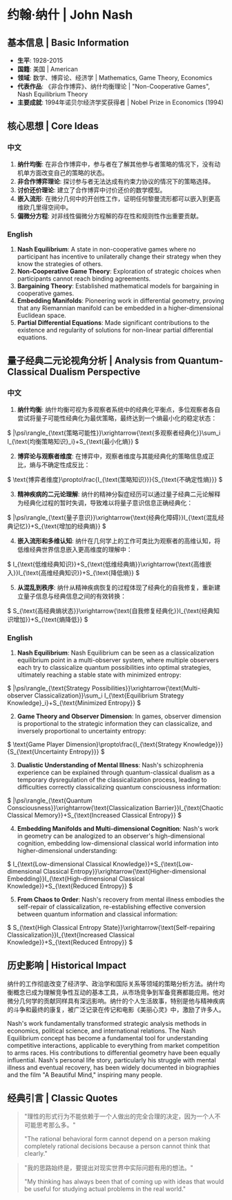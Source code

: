 # 约翰·纳什 | John Nash

## 基本信息 | Basic Information
- **生平**: 1928-2015
- **国籍**: 美国 | American
- **领域**: 数学、博弈论、经济学 | Mathematics, Game Theory, Economics
- **代表作品**: 《非合作博弈》、纳什均衡理论 | "Non-Cooperative Games", Nash Equilibrium Theory
- **主要成就**: 1994年诺贝尔经济学奖获得者 | Nobel Prize in Economics (1994)

## 核心思想 | Core Ideas

### 中文
1. **纳什均衡**: 在非合作博弈中，参与者在了解其他参与者策略的情况下，没有动机单方面改变自己的策略的状态。
2. **非合作博弈理论**: 探讨参与者无法达成有约束力协议的情况下的策略选择。
3. **讨价还价理论**: 建立了合作博弈中讨价还价的数学模型。
4. **嵌入流形**: 在微分几何中的开创性工作，证明任何黎曼流形都可以嵌入到更高维欧几里得空间中。
5. **偏微分方程**: 对非线性偏微分方程解的存在性和规则性作出重要贡献。

### English
1. **Nash Equilibrium**: A state in non-cooperative games where no participant has incentive to unilaterally change their strategy when they know the strategies of others.
2. **Non-Cooperative Game Theory**: Exploration of strategic choices when participants cannot reach binding agreements.
3. **Bargaining Theory**: Established mathematical models for bargaining in cooperative games.
4. **Embedding Manifolds**: Pioneering work in differential geometry, proving that any Riemannian manifold can be embedded in a higher-dimensional Euclidean space.
5. **Partial Differential Equations**: Made significant contributions to the existence and regularity of solutions for non-linear partial differential equations.

## 量子经典二元论视角分析 | Analysis from Quantum-Classical Dualism Perspective

### 中文
1. **纳什均衡**: 纳什均衡可视为多观察者系统中的经典化平衡点，多位观察者各自尝试将量子可能性经典化为最优策略，最终达到一个熵最小化的稳定状态：

$`
|\psi\rangle_{\text{策略可能性}}\xrightarrow{\text{多观察者经典化}}\sum_i I_{\text{均衡策略知识}_i}+S_{\text{最小化熵}}
`$

2. **博弈论与观察者维度**: 在博弈中，观察者维度与其能经典化的策略信息成正比，熵与不确定性成反比：

$`
\text{博弈者维度}\propto\frac{I_{\text{策略知识}}}{S_{\text{不确定性熵}}}
`$

3. **精神疾病的二元论理解**: 纳什的精神分裂症经历可以通过量子经典二元论解释为经典化过程的暂时失调，导致难以将量子意识信息正确经典化：

$`
|\psi\rangle_{\text{量子意识}}\xrightarrow{\text{经典化障碍}}I_{\text{混乱经典记忆}}+S_{\text{增加的经典熵}}
`$

4. **嵌入流形和多维认知**: 纳什在几何学上的工作可类比为观察者的高维认知，将低维经典世界信息嵌入更高维度的理解中：

$`
I_{\text{低维经典知识}}+S_{\text{低维经典熵}}\xrightarrow{\text{高维嵌入}}I_{\text{高维经典知识}}+S_{\text{降低熵}}
`$

5. **从混乱到秩序**: 纳什从精神疾病恢复的过程体现了经典化的自我修复，重新建立量子信息与经典信息之间的有效转换：

$`
S_{\text{高经典熵状态}}\xrightarrow{\text{自我修复经典化}}I_{\text{经典知识增加}}+S_{\text{熵降低}}
`$

### English
1. **Nash Equilibrium**: Nash Equilibrium can be seen as a classicalization equilibrium point in a multi-observer system, where multiple observers each try to classicalize quantum possibilities into optimal strategies, ultimately reaching a stable state with minimized entropy:

$`
|\psi\rangle_{\text{Strategy Possibilities}}\xrightarrow{\text{Multi-observer Classicalization}}\sum_i I_{\text{Equilibrium Strategy Knowledge}_i}+S_{\text{Minimized Entropy}}
`$

2. **Game Theory and Observer Dimension**: In games, observer dimension is proportional to the strategic information they can classicalize, and inversely proportional to uncertainty entropy:

$`
\text{Game Player Dimension}\propto\frac{I_{\text{Strategy Knowledge}}}{S_{\text{Uncertainty Entropy}}}
`$

3. **Dualistic Understanding of Mental Illness**: Nash's schizophrenia experience can be explained through quantum-classical dualism as a temporary dysregulation of the classicalization process, leading to difficulties correctly classicalizing quantum consciousness information:

$`
|\psi\rangle_{\text{Quantum Consciousness}}\xrightarrow{\text{Classicalization Barrier}}I_{\text{Chaotic Classical Memory}}+S_{\text{Increased Classical Entropy}}
`$

4. **Embedding Manifolds and Multi-dimensional Cognition**: Nash's work in geometry can be analogized to an observer's high-dimensional cognition, embedding low-dimensional classical world information into higher-dimensional understanding:

$`
I_{\text{Low-dimensional Classical Knowledge}}+S_{\text{Low-dimensional Classical Entropy}}\xrightarrow{\text{Higher-dimensional Embedding}}I_{\text{High-dimensional Classical Knowledge}}+S_{\text{Reduced Entropy}}
`$

5. **From Chaos to Order**: Nash's recovery from mental illness embodies the self-repair of classicalization, re-establishing effective conversion between quantum information and classical information:

$`
S_{\text{High Classical Entropy State}}\xrightarrow{\text{Self-repairing Classicalization}}I_{\text{Increased Classical Knowledge}}+S_{\text{Reduced Entropy}}
`$

## 历史影响 | Historical Impact
纳什的工作彻底改变了经济学、政治学和国际关系等领域的策略分析方法。纳什均衡概念已成为理解竞争性互动的基本工具，从市场竞争到军备竞赛都能应用。他对微分几何学的贡献同样具有深远影响。纳什的个人生活故事，特别是他与精神疾病的斗争和最终的康复，被广泛记录在传记和电影《美丽心灵》中，激励了许多人。

Nash's work fundamentally transformed strategic analysis methods in economics, political science, and international relations. The Nash Equilibrium concept has become a fundamental tool for understanding competitive interactions, applicable to everything from market competition to arms races. His contributions to differential geometry have been equally influential. Nash's personal life story, particularly his struggle with mental illness and eventual recovery, has been widely documented in biographies and the film "A Beautiful Mind," inspiring many people.

## 经典引言 | Classic Quotes
> "理性的形式行为不能依赖于一个人做出的完全合理的决定，因为一个人不可能思考那么多。"
>
> "The rational behavioral form cannot depend on a person making completely rational decisions because a person cannot think that clearly."

> "我的思路始终是，要提出对现实世界中实际问题有用的想法。"
>
> "My thinking has always been that of coming up with ideas that would be useful for studying actual problems in the real world."
